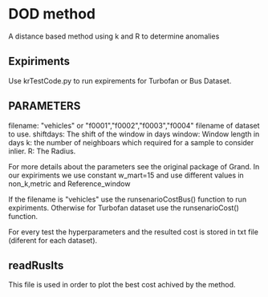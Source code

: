 # DOD method

A distance based method using k and R to determine anomalies

## Expiriments

Use krTestCode.py to run expirements for Turbofan or Bus Dataset.

## PARAMETERS 



filename: "vehicles" or "f0001","f0002","f0003","f0004"  filename of dataset to use.
shiftdays: The shift of the window in days
window: Window length in days
k: the number of neighboars which required for a sample to consider inlier.
R: The Radius.

For more details about the parameters see the original package of Grand. In our expiriments we use constant w_mart=15 and use different values in non_k,metric and Reference_window

If the filename is "vehicles" use the runsenarioCostBus() function to run expiriments.
Otherwise for Turbofan dataset use the runsenarioCost() function.

For every test the hyperparameters and the resulted cost is stored in txt file (diferent for each dataset). 


## readRuslts

This file is used in order to plot the best cost achived by the method.

